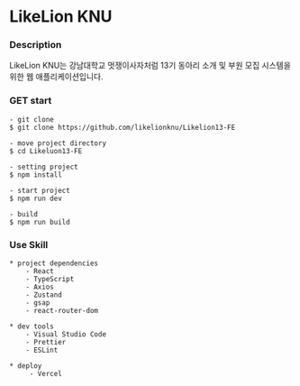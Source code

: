 # LikeLion KNU

### Description

LikeLion KNU는 강남대학교 멋쟁이사자처럼 13기 동아리 소개 및 부원 모집 시스템을 위한 웹 애플리케이션입니다. 

### GET start

```
- git clone
$ git clone https://github.com/likelionknu/Likelion13-FE

- move project directory
$ cd Likeluon13-FE

- setting project
$ npm install

- start project
$ npm run dev

- build
$ npm run build
```

### Use Skill

```
* project dependencies
    - React
    - TypeScript
    - Axios
    - Zustand
    - gsap
    - react-router-dom

* dev tools
    - Visual Studio Code
    - Prettier
    - ESLint

* deploy
     - Vercel
```
